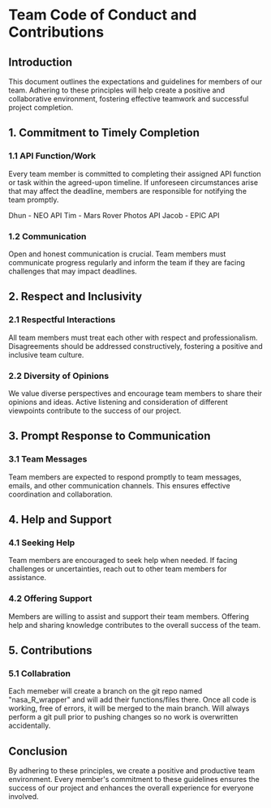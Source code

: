 # Team Code of Conduct and Contributions

## Introduction

This document outlines the expectations and guidelines for members of our team. Adhering to these principles will help create a positive and collaborative environment, fostering effective teamwork and successful project completion.

## 1. **Commitment to Timely Completion**

### 1.1 API Function/Work

Every team member is committed to completing their assigned API function or task within the agreed-upon timeline. If unforeseen circumstances arise that may affect the deadline, members are responsible for notifying the team promptly.

Dhun - NEO API
Tim - Mars Rover Photos API
Jacob - EPIC API

### 1.2 Communication

Open and honest communication is crucial. Team members must communicate progress regularly and inform the team if they are facing challenges that may impact deadlines.

## 2. **Respect and Inclusivity**

### 2.1 Respectful Interactions

All team members must treat each other with respect and professionalism. Disagreements should be addressed constructively, fostering a positive and inclusive team culture.

### 2.2 Diversity of Opinions

We value diverse perspectives and encourage team members to share their opinions and ideas. Active listening and consideration of different viewpoints contribute to the success of our project.

## 3. **Prompt Response to Communication**

### 3.1 Team Messages

Team members are expected to respond promptly to team messages, emails, and other communication channels. This ensures effective coordination and collaboration.

## 4. **Help and Support**

### 4.1 Seeking Help

Team members are encouraged to seek help when needed. If facing challenges or uncertainties, reach out to other team members for assistance.

### 4.2 Offering Support

Members are willing to assist and support their team members. Offering help and sharing knowledge contributes to the overall success of the team.

## 5. **Contributions**  

### 5.1 Collabration  
Each memeber will create a branch on the git repo named "nasa_R_wrapper" and will add their functions/files there. Once all code is working, free of errors, it will be merged to the main branch. Will always perform a git pull prior to pushing changes so no work is overwritten accidentally. 

## Conclusion

By adhering to these principles, we create a positive and productive team environment. Every member's commitment to these guidelines ensures the success of our project and enhances the overall experience for everyone involved.
